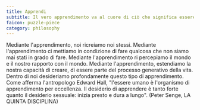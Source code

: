 ```yaml
---
title: Apprendi
subtitle: Il vero apprendimento va al cuore di ciò che significa essere umani
faicon: puzzle-piece
category: philosophy
---
```


Mediante l'apprendimento, noi ricreiamo noi stessi. Mediante l'apprendimento
ci mettiamo in condizione di fare qualcosa che non siamo mai stati in grado di
fare. Mediante l'apprendimento ri percepiamo il mondo e il nostro rapporto con
il mondo. Mediante l'apprendimento, estendiamo la nostra capacità di creare,
di essere parte del processo generativo della vita. Dentro di noi desideriamo
profondamente questo tipo di apprendimento. Come afferma l'antropologo Edward
Hall, "l'essere umano è l'organismo di apprendimento per eccellenza. Il
desiderio di apprendere è tanto forte quanto il desiderio sessuale: inizia
presto e dura a lungo". (Peter Senge, LA QUINTA DISCIPLINA)
